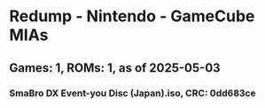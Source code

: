 # Redump - Nintendo - GameCube MIAs
## Games: 1, ROMs: 1, as of 2025-05-03

### SmaBro DX Event-you Disc (Japan).iso, CRC: 0dd683ce
